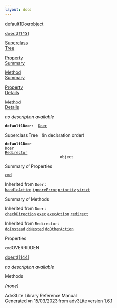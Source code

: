 ```yaml
---
layout: docs
---
```

<span class="title">default1Doer</span><span class="type">object</span>

[doer.t](../file/doer.t.html)\[[1143](../source/doer.t.html#1143)\]

[Superclass  
Tree](#_SuperClassTree_)

[Property  
Summary](#_PropSummary_)

[Method  
Summary](#_MethodSummary_)

[Property  
Details](#_Properties_)

[Method  
Details](#_Methods_)



*no description available*

**`default1Doer`**` :   `[`Doer`](../object/Doer.html)



<span id="_SuperClassTree_"></span>



<span class="hdln">Superclass Tree</span>   (in declaration order)



**`default1Doer`**  
[`Doer`](../object/Doer.html)  
[`Redirector`](../object/Redirector.html)  
`                         object`  
<span id="_PropSummary_"></span>



<span class="hdln">Summary of Properties</span>  



[`cmd`](#cmd)

Inherited from `Doer` :  
[`handleAction`](../object/Doer.html#handleAction) [`ignoreError`](../object/Doer.html#ignoreError) [`priority`](../object/Doer.html#priority) [`strict`](../object/Doer.html#strict)



<span id="_MethodSummary_"></span>



<span class="hdln">Summary of Methods</span>  





Inherited from `Doer` :  
[`checkDirection`](../object/Doer.html#checkDirection) [`exec`](../object/Doer.html#exec) [`execAction`](../object/Doer.html#execAction) [`redirect`](../object/Doer.html#redirect)

Inherited from `Redirector` :  
[`doInstead`](../object/Redirector.html#doInstead) [`doNested`](../object/Redirector.html#doNested) [`doOtherAction`](../object/Redirector.html#doOtherAction)

<span id="_Properties_"></span>



<span class="hdln">Properties</span>  



<span id="cmd"></span>

`cmd`<span class="rem">OVERRIDDEN</span>

[doer.t](../file/doer.t.html)\[[1144](../source/doer.t.html#1144)\]



*no description available*



<span id="_Methods_"></span>



<span class="hdln">Methods</span>  



*(none)*



Adv3Lite Library Reference Manual  
Generated on 15/03/2023 from adv3Lite version 1.6.1


